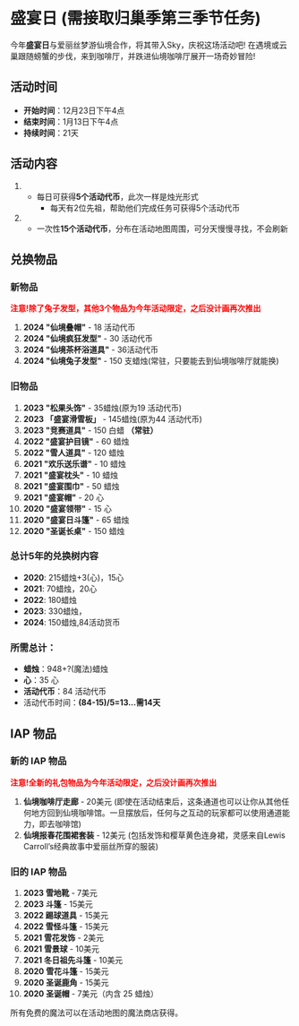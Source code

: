 # 盛宴日 (需接取归巢季第三季节任务)

今年**盛宴日**与爱丽丝梦游仙境合作，将其带入Sky，庆祝这场活动吧!
在遇境或云巢跟随螃蟹的步伐，来到咖啡厅，并跌进仙境咖啡厅展开一场奇妙冒险!

## 活动时间
- **开始时间**：12月23日下午4点
- **结束时间**：1月13日下午4点
- **持续时间**：21天

## 活动内容

1. - 每日可获得**5个活动代币**，此次一样是烛光形式
     - 每天有2位先祖，帮助他们完成任务可获得5个活动代币

2. - 一次性**15个活动代币**，分布在活动地图周围，可分天慢慢寻找，不会刷新

## 兑换物品

### 新物品 
<span style="color: red;">**注意!除了兔子发型，其他3个物品为今年活动限定，之后没计画再次推出**</span>

1. **2024 "仙境叠帽"** - 18 活动代币
2. **2024 "仙境疯狂发型"** - 30 活动代币
3. **2024 "仙境茶杯浴道具"** - 36活动代币
4. **2024 "仙境兔子发型"** - 150 支蜡烛(常驻，只要能去到仙境咖啡厅就能换)


### 旧物品
1. **2023 "松果头饰"** - 35蜡烛(原为19 活动代币)
2. **2023 「盛宴滑雪板」** - 145蜡烛(原为44 活动代币)
3. **2023 "竞赛道具"** - 150 白蜡 **（常驻）**
4. **2022 "盛宴护目镜"** - 60 蜡烛
5. **2022 "雪人道具"** - 120 蜡烛
6. **2021 "欢乐送乐谱"** - 10 蜡烛
7. **2021 "盛宴枕头"** - 10 蜡烛
8. **2021 "盛宴围巾"** - 50 蜡烛
9. **2021 "盛宴帽"** - 20 心
10. **2020 "盛宴领带"** - 15 心
11. **2020 "盛宴日斗篷"** - 65 蜡烛
12. **2020 "圣诞长桌"** - 150 蜡烛

### 总计5年的兑换树内容
- **2020**: 215蜡烛+3(心)，15心
- **2021**: 70蜡烛，20心
- **2022**: 180蜡烛
- **2023**: 330蜡烛，
- **2024**: 150蜡烛,84活动货币

### 所需总计：
- **蜡烛**：948+?(魔法)蜡烛
- **心**：35 心
- **活动代币**：84 活动代币
- 活动代币时间：**(84-15)/5=13...需14天**

## IAP 物品

### 新的 IAP 物品
<span style="color: red;">**注意!全新的礼包物品为今年活动限定，之后没计画再次推出**</span>

1. **仙境咖啡厅走廊** - 20美元
(即使在活动结束后，这条通道也可以让你从其他任何地方回到仙境咖啡馆。一旦摆放后，任何与之互动的玩家都可以使用通道能力，即去咖啡馆)
2. **仙境报春花围裙套装** - 12美元
(包括发饰和樱草黄色连身裙，灵感来自Lewis Carroll’s经典故事中爱丽丝所穿的服装)


### 旧的 IAP 物品
1. **2023 雪地靴** - 7美元
2. **2023 斗篷** - 15美元
3. **2022 踢球道具** - 15美元
4. **2022 雪怪斗篷** - 15美元
5. **2021 雪花发饰** - 2美元
6. **2021 雪景球** - 10美元
7. **2021 冬日祖先斗篷** - 10美元
8. **2020 雪花斗篷** - 15美元
9. **2020 圣诞鹿角** - 15美元
10. **2020 圣诞帽** - 7美元（内含 25 蜡烛）

所有免费的魔法可以在活动地图的魔法商店获得。